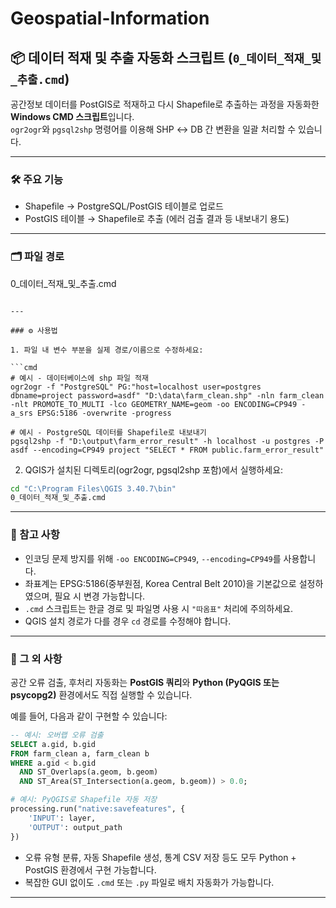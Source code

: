 # Geospatial-Information

## 📦 데이터 적재 및 추출 자동화 스크립트 (`0_데이터_적재_및_추출.cmd`)

공간정보 데이터를 PostGIS로 적재하고 다시 Shapefile로 추출하는 과정을 자동화한 **Windows CMD 스크립트**입니다.  
`ogr2ogr`와 `pgsql2shp` 명령어를 이용해 SHP ↔ DB 간 변환을 일괄 처리할 수 있습니다.

---

### 🛠 주요 기능

- Shapefile → PostgreSQL/PostGIS 테이블로 업로드  
- PostGIS 테이블 → Shapefile로 추출 (에러 검출 결과 등 내보내기 용도)

---

### 🗂️ 파일 경로

0\_데이터\_적재\_및\_추출.cmd

````

---

### ⚙️ 사용법

1. 파일 내 변수 부분을 실제 경로/이름으로 수정하세요:

```cmd
# 예시 - 데이터베이스에 shp 파일 적재
ogr2ogr -f "PostgreSQL" PG:"host=localhost user=postgres dbname=project password=asdf" "D:\data\farm_clean.shp" -nln farm_clean -nlt PROMOTE_TO_MULTI -lco GEOMETRY_NAME=geom -oo ENCODING=CP949 -a_srs EPSG:5186 -overwrite -progress

# 예시 - PostgreSQL 데이터를 Shapefile로 내보내기
pgsql2shp -f "D:\output\farm_error_result" -h localhost -u postgres -P asdf --encoding=CP949 project "SELECT * FROM public.farm_error_result"
````

2. QGIS가 설치된 디렉토리(ogr2ogr, pgsql2shp 포함)에서 실행하세요:

```cmd
cd "C:\Program Files\QGIS 3.40.7\bin"
0_데이터_적재_및_추출.cmd
```

---

### 📌 참고 사항

* 인코딩 문제 방지를 위해 `-oo ENCODING=CP949`, `--encoding=CP949`를 사용합니다.
* 좌표계는 EPSG:5186(중부원점, Korea Central Belt 2010)을 기본값으로 설정하였으며, 필요 시 변경 가능합니다.
* `.cmd` 스크립트는 한글 경로 및 파일명 사용 시 `"따옴표"` 처리에 주의하세요.
* QGIS 설치 경로가 다를 경우 `cd` 경로를 수정해야 합니다.

---

### 🔁 그 외 사항

공간 오류 검출, 후처리 자동화는 **PostGIS 쿼리**와 **Python (PyQGIS 또는 psycopg2)** 환경에서도 직접 실행할 수 있습니다.

예를 들어, 다음과 같이 구현할 수 있습니다:

```sql
-- 예시: 오버랩 오류 검출
SELECT a.gid, b.gid
FROM farm_clean a, farm_clean b
WHERE a.gid < b.gid
  AND ST_Overlaps(a.geom, b.geom)
  AND ST_Area(ST_Intersection(a.geom, b.geom)) > 0.0;
```

```python
# 예시: PyQGIS로 Shapefile 자동 저장
processing.run("native:savefeatures", {
    'INPUT': layer,
    'OUTPUT': output_path
})
```

* 오류 유형 분류, 자동 Shapefile 생성, 통계 CSV 저장 등도 모두 Python + PostGIS 환경에서 구현 가능합니다.
* 복잡한 GUI 없이도 `.cmd` 또는 `.py` 파일로 배치 자동화가 가능합니다.

---

